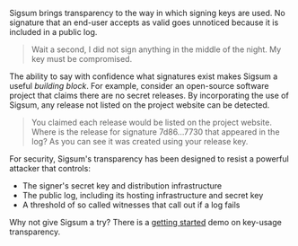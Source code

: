 Sigsum brings transparency to the way in which signing keys are used.  No
signature that an end-user accepts as valid goes unnoticed because it is
included in a public log.

> Wait a second, I did not sign anything in the middle of the night.  My key
> must be compromised.

The ability to say with confidence what signatures exist makes Sigsum a useful
_building block_.  For example, consider an open-source software project that
claims there are no secret releases.  By incorporating the use of Sigsum, any
release not listed on the project website can be detected.

> You claimed each release would be listed on the project website.  Where is the
> release for signature 7d86...7730 that appeared in the log?  As you can see it
> was created using your release key.

For security, Sigsum's transparency has been designed to resist a powerful
attacker that controls:

  - The signer's secret key and distribution infrastructure
  - The public log, including its hosting infrastructure and secret key
  - A threshold of so called witnesses that call out if a log fails

Why not give Sigsum a try?  There is a [getting started](/getting-started) demo
on key-usage transparency.
